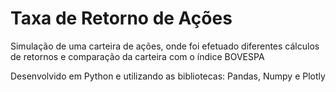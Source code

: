 # Taxa de Retorno de Ações
Simulação de uma carteira de ações, onde foi efetuado diferentes cálculos de retornos e comparação da carteira com o índice BOVESPA

Desenvolvido em Python e utilizando as bibliotecas: Pandas, Numpy e Plotly
